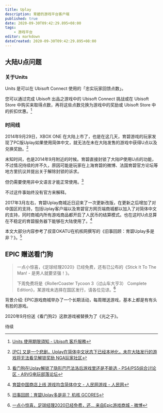 ```yaml
---
title: Uplay
description: 育碧的游戏平台客户端
published: true
date: 2020-09-30T09:42:29.895+08:00
tags:
    - 游戏平台
editor: markdown
dateCreated: 2020-09-30T09:42:29.895+08:00
---
```


## 大陆U点问题

### 关于Units

Units 是可以在 Ubisoft Connect 使用的「忠实玩家回馈点数」。

您可以通过完成 Ubisoft 出品之游戏中的 Ubisoft Connect 挑战或在 Ubisoft Store 中购买来取得点数，再将这些点数兑换为游戏中的奖励或 Ubisoft Store 中的折扣优惠。[^up_supunit]

[^up_supunit]: [Units 使用期限須知 - Ubisoft 客戶服務](https://archive.is/cjBxC "https://support.ubisoft.com/zh-HK/Article/000065718")

### 时间线

2014年9月29日，XBOX ONE 在大陆上市了，也是在这几天，育碧游戏的玩家发现了PC版Uplay如果使用简体中文，就无法在未在大陆发售的游戏中获得U点以及兑换奖励。[^up_pns]

[^up_pns]: [[PC] 又是一个悲剧，Uplay在简体中文状态下已经本地化，未在大陆发行的游戏将无法看见解锁奖励 NGA玩家社区](https://web.archive.org/web/20200930091648/https://webcache.googleusercontent.com/search?q=cache:O2WCrIebToAJ:https://bbs.nga.cn/read.php%3Ftid%3D7393860)

未知时间，也是2014年9月附近的时候。育碧直接封锁了大陆IP使用U点的功能，不过情况持续的并不久，原因可能是玩家在上海育碧的微博、法国育碧官方论坛等地方里抗议并提出关于解除封锁的诉求。

但仍需要使用非中文语言才能正常使用。[^up_9ip]

[^up_9ip]: [看门狗在Uplay解锁了隐形巴巴法洛后游戏里还是不能选 - PS4/PS5综合讨论区 - A9VG电玩部落论坛](https://web.archive.org/web/20200930091738/https://bbs.a9vg.com/thread-4267952-1-1.html)

不过这件事始终没有官方来解释。

2017年3月左右，育碧Uplay商城近日迎来了一次更新改版，在更新之后增加了对中国区的支持，包括Uplay客户端以及育碧官方网页端商城都以加入了对简体中文的支持，同时商城内所有游戏商品都开启了人民币的结算模式。也在这时U点总算在不稳定的育碧服务器下能够在大陆使用了。[^up_mic]

[^up_mic]: [育碧中国商店上线 游戏均含简体中文 - 人民网游戏 - 人民网](https://web.archive.org/web/20210108084232/http://game.people.com.cn/n1/2017/0310/c218877-29135513.html)

本文大部分内容参考了叔音OKATU在机核网撰写的《旧事回顾：育碧Uplay多是非？》。[^up_gcores]

[^up_gcores]: [旧事回顾：育碧Uplay多是非？ 机核 GCORES](https://archive.is/KsGcP "https://www.gcores.com/articles/116458")

## EPIC 赠送看门狗

> 一点小惊喜，《足球经理2020》已经免费，还有已公布的《Stick It To The Man! - 是男人就要坚强！》。
>
> 下周免费将是《RollerCoaster Tycoon 3（过山车大亨3） Complete Edition》，某游戏未选择在国区发行，请各位见谅。[^epic17]

[^epic17]: [一点小惊喜，足球经理2020已经免费，还... 来自Epic游戏商城 - 微博](https://archive.is/sKsMe "https://weibo.com/7287111107/Jl6ivB2Yq")

背景介绍: EPIC游戏商城举办了一个长期活动，每周赠送游戏，基本上都是有有头有脸的游戏。

2020年9月份送《看门狗2》这款游戏被替换为了《光之子》。

待续
